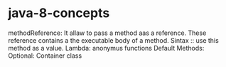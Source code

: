# java-8-concepts

methodReference: It allaw to pass a method aas a reference. These reference contains a the executable body of a method. Sintax :: use this method as a value.
Lambda: anonymus functions
Default Methods: 
Optional<T>: Container class
